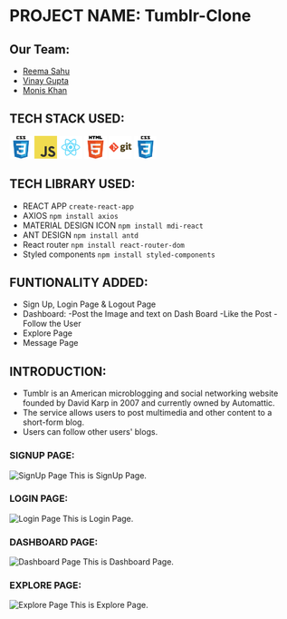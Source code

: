 # PROJECT NAME: Tumblr-Clone

## Our Team:
* [Reema Sahu](https://github.com/reemasahusbp5345)
* [Vinay Gupta](https://github.com/vinaytest75)
* [Monis Khan](https://github.com/Iammonis)

## TECH STACK USED:
<img height="40" src="https://raw.githubusercontent.com/github/explore/80688e429a7d4ef2fca1e82350fe8e3517d3494d/topics/css/css.png" />
<img height="40" src="https://raw.githubusercontent.com/github/explore/80688e429a7d4ef2fca1e82350fe8e3517d3494d/topics/javascript/javascript.png" />
<img height="40" src="https://raw.githubusercontent.com/github/explore/80688e429a7d4ef2fca1e82350fe8e3517d3494d/topics/react/react.png" />
<img height="40" src="https://raw.githubusercontent.com/github/explore/80688e429a7d4ef2fca1e82350fe8e3517d3494d/topics/html/html.png" />
<img height="40" src="https://raw.githubusercontent.com/github/explore/80688e429a7d4ef2fca1e82350fe8e3517d3494d/topics/git/git.png" />
<img height="40" src="https://raw.githubusercontent.com/github/explore/80688e429a7d4ef2fca1e82350fe8e3517d3494d/topics/css/css.png" />

## TECH LIBRARY USED:
* REACT APP
```create-react-app```
* AXIOS
```npm install axios```
* MATERIAL DESIGN ICON
```npm install mdi-react```
* ANT DESIGN
```npm install antd```
* React router
```npm install react-router-dom```
* Styled components
```npm install styled-components```


## FUNTIONALITY ADDED:
* Sign Up, Login Page & Logout Page
* Dashboard:
  -Post the Image and text on Dash Board 
  -Like the Post 
  -Follow the User
* Explore Page 
* Message Page

## INTRODUCTION:
* Tumblr is an American microblogging and social networking website founded by David Karp in 2007 and currently owned by Automattic. 
* The service allows users to post multimedia and other content to a short-form blog. 
* Users can follow other users' blogs.

### SIGNUP PAGE:
![SignUp Page](https://github.com/Iammonis/Heptane/blob/develop/tumblr-clone/ReadmeImages/SignUp.png)
This is SignUp Page.
### LOGIN PAGE:
![Login Page](https://github.com/Iammonis/Heptane/blob/develop/tumblr-clone/ReadmeImages/Login.jpg)
This is Login Page.
### DASHBOARD PAGE:
![Dashboard Page](https://github.com/Iammonis/Heptane/blob/develop/tumblr-clone/ReadmeImages/Dashboard.png)
This is Dashboard Page.
### EXPLORE PAGE:
![Explore Page](https://github.com/Iammonis/Heptane/blob/develop/tumblr-clone/ReadmeImages/Explore.png)
This is Explore Page.
  
